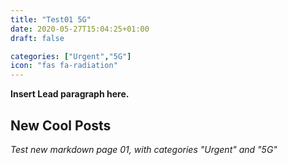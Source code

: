 ```yaml
---
title: "Test01 5G"
date: 2020-05-27T15:04:25+01:00
draft: false

categories: ["Urgent","5G"]
icon: "fas fa-radiation"
---
```


**Insert Lead paragraph here.**

## New Cool Posts

*Test new markdown page 01, with categories "Urgent" and "5G"*
